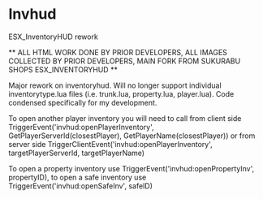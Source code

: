 # Invhud
ESX_InventoryHUD rework

** ALL HTML WORK DONE BY PRIOR DEVELOPERS, ALL IMAGES COLLECTED BY PRIOR DEVELOPERS, MAIN FORK FROM SUKURABU SHOPS ESX_INVENTORYHUD **

Major rework on inventoryhud. Will no longer support individual inventorytype.lua files (i.e. trunk.lua, property.lua, player.lua).
Code condensed specifically for my development.


To open another player inventory you will need to call from client side TriggerEvent('invhud:openPlayerInventory', GetPlayerServerId(closestPlayer), GetPlayerName(closestPlayer)) or from server side TriggerClientEvent('invhud:openPlayerInventory', targetPlayerServerId, targetPlayerName)

To open a property inventory use TriggerEvent('invhud:openPropertyInv', propertyID), to open a safe inventory use TriggerEvent('invhud:openSafeInv', safeID)
